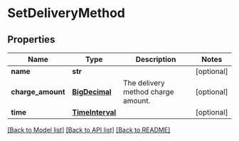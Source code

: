 # SetDeliveryMethod

## Properties
Name | Type | Description | Notes
------------ | ------------- | ------------- | -------------
**name** | **str** |  | [optional] 
**charge_amount** | [**BigDecimal**](BigDecimal.md) | The delivery method charge amount. | [optional] 
**time** | [**TimeInterval**](TimeInterval.md) |  | [optional] 

[[Back to Model list]](../README.md#documentation-for-models) [[Back to API list]](../README.md#documentation-for-api-endpoints) [[Back to README]](../README.md)


